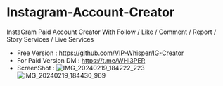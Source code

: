 # Instagram-Account-Creator
InstaGram Paid Account Creator With Follow / Like / Comment / Report / Story Services / Live Services
- Free Version : https://github.com/VIP-Whisper/IG-Creator
- For Paid Version DM : https://t.me/WHI3PER
- ScreenShot : ![IMG_20240219_184222_223](https://github.com/VIP-Whisper/Instagram-Account-Creator/assets/156022903/b0487c70-51b2-41f1-96e7-c9f5e05fc362)
![IMG_20240219_184430_969](https://github.com/VIP-Whisper/Instagram-Account-Creator/assets/156022903/7ada8a3f-b57b-4bc8-b38a-390dc1c81a13)
